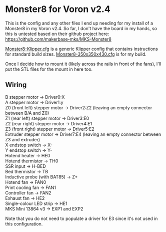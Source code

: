 # Monster8 for Voron v2.4

This is the config and any other files I end up needing for my install
of a Monster8 in my Voron v2.4.  So far, I don't have the board in my
hands, so this is untested based on their github project here:
https://github.com/makerbase-mks/MKS-Monster8

[Monster8-Klipper.cfg](./Monster8-Klipper.cfg) is a generic Klipper config that contains instructions
for standard build sizes.
[Monster8-350x350x430.cfg](./Monster8-350x350x430.cfg) is for my build.

Once I decide how to mount it (likely across the rails in front of the fans),
I'll put the STL files for the mount in here too.

## Wiring
B stepper motor → Driver0:X\
A stepper motor → Driver1:y\
Z0 (front left) stepper motor → Driver2:Z2 (leaving an empty connector between B/A and Z0)\
Z1 (rear left) stepper motor → Driver3:E0\
Z2 (rear right) stepper motor → Driver4:E1\
Z3 (front right) stepper motor → Driver5:E2\
Extruder stepper motor → Driver7:E4 (leaving an empty connector between Z3 and extruder)\
X endstop switch → X-\
Y endstop switch → Y-\
Hotend heater → HE0\
Hotend thermistor → TH0\
SSR input → H-BED\
Bed thermistor → TB\
Inductive probe (with BAT85) → Z+\
Hotend fan → FAN0\
Print cooling fan → FAN1\
Controller fan → FAN2\
Exhaust fan → HE2\
Single-colour LED strip → HE1\
MKS Mini 13864 v3 → EXP1 and EXP2

Note that you do not need to populate a driver for E3 since it's not used in this configuration.
